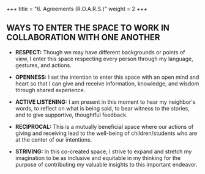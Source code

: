 +++
title = "6. Agreements (R.O.A.R.S.)"
weight = 2
+++

## WAYS TO ENTER THE SPACE TO WORK IN COLLABORATION WITH ONE ANOTHER

- **RESPECT:** Though we may have different backgrounds or points of view, I enter this space respecting every person through my language, gestures, and actions.

- **OPENNESS:** I set the intention to enter this space with an open mind and heart so that I can give and receive information, knowledge, and wisdom through shared experience.

- **ACTIVE LISTENING:** I am present in this moment to hear my neighbor's words, to reflect on what is being said, to bear witness to the stories, and to give supportive, thoughtful feedback.

- **RECIPROCAL:** This is a mutually beneficial space where our actions of giving and receiving lead to the well-being of children/students who are at the center of our intentions.

- **STRIVING:** In this co-created space, I strive to expand and stretch my imagination to be as inclusive and equitable in my thinking for the purpose of contributing my valuable insights to this important endeavor.

